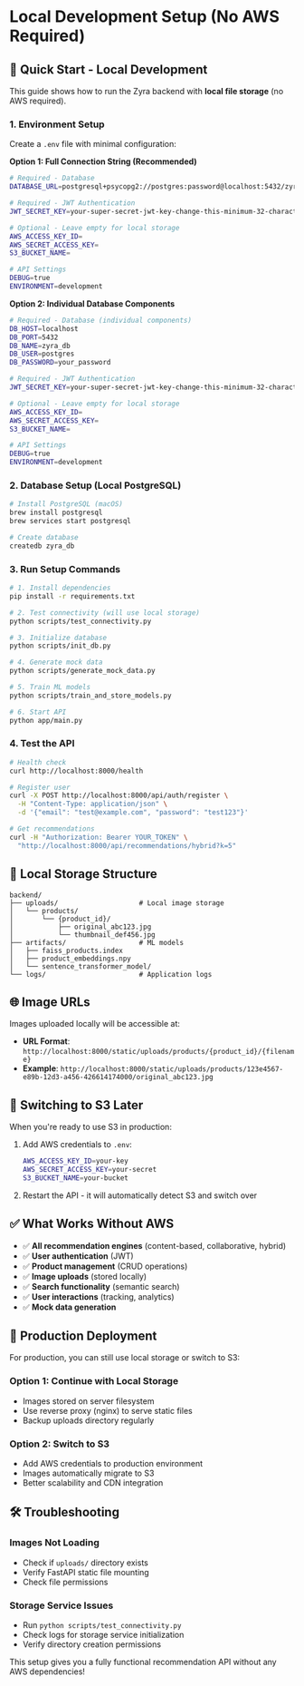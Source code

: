 # Local Development Setup (No AWS Required)

## 🚀 Quick Start - Local Development

This guide shows how to run the Zyra backend with **local file storage** (no AWS required).

### 1. Environment Setup

Create a `.env` file with minimal configuration:

**Option 1: Full Connection String (Recommended)**
```bash
# Required - Database
DATABASE_URL=postgresql+psycopg2://postgres:password@localhost:5432/zyra_db

# Required - JWT Authentication
JWT_SECRET_KEY=your-super-secret-jwt-key-change-this-minimum-32-characters

# Optional - Leave empty for local storage
AWS_ACCESS_KEY_ID=
AWS_SECRET_ACCESS_KEY=
S3_BUCKET_NAME=

# API Settings
DEBUG=true
ENVIRONMENT=development
```

**Option 2: Individual Database Components**
```bash
# Required - Database (individual components)
DB_HOST=localhost
DB_PORT=5432
DB_NAME=zyra_db
DB_USER=postgres
DB_PASSWORD=your_password

# Required - JWT Authentication
JWT_SECRET_KEY=your-super-secret-jwt-key-change-this-minimum-32-characters

# Optional - Leave empty for local storage
AWS_ACCESS_KEY_ID=
AWS_SECRET_ACCESS_KEY=
S3_BUCKET_NAME=

# API Settings
DEBUG=true
ENVIRONMENT=development
```

### 2. Database Setup (Local PostgreSQL)

```bash
# Install PostgreSQL (macOS)
brew install postgresql
brew services start postgresql

# Create database
createdb zyra_db
```

### 3. Run Setup Commands

```bash
# 1. Install dependencies
pip install -r requirements.txt

# 2. Test connectivity (will use local storage)
python scripts/test_connectivity.py

# 3. Initialize database
python scripts/init_db.py

# 4. Generate mock data
python scripts/generate_mock_data.py

# 5. Train ML models
python scripts/train_and_store_models.py

# 6. Start API
python app/main.py
```

### 4. Test the API

```bash
# Health check
curl http://localhost:8000/health

# Register user
curl -X POST http://localhost:8000/api/auth/register \
  -H "Content-Type: application/json" \
  -d '{"email": "test@example.com", "password": "test123"}'

# Get recommendations
curl -H "Authorization: Bearer YOUR_TOKEN" \
  "http://localhost:8000/api/recommendations/hybrid?k=5"
```

## 📁 Local Storage Structure

```
backend/
├── uploads/                    # Local image storage
│   └── products/
│       └── {product_id}/
│           ├── original_abc123.jpg
│           └── thumbnail_def456.jpg
├── artifacts/                  # ML models
│   ├── faiss_products.index
│   ├── product_embeddings.npy
│   └── sentence_transformer_model/
└── logs/                       # Application logs
```

## 🌐 Image URLs

Images uploaded locally will be accessible at:
- **URL Format**: `http://localhost:8000/static/uploads/products/{product_id}/{filename}`
- **Example**: `http://localhost:8000/static/uploads/products/123e4567-e89b-12d3-a456-426614174000/original_abc123.jpg`

## 🔄 Switching to S3 Later

When you're ready to use S3 in production:

1. Add AWS credentials to `.env`:
   ```bash
   AWS_ACCESS_KEY_ID=your-key
   AWS_SECRET_ACCESS_KEY=your-secret
   S3_BUCKET_NAME=your-bucket
   ```

2. Restart the API - it will automatically detect S3 and switch over

## ✅ What Works Without AWS

- ✅ **All recommendation engines** (content-based, collaborative, hybrid)
- ✅ **User authentication** (JWT)
- ✅ **Product management** (CRUD operations)
- ✅ **Image uploads** (stored locally)
- ✅ **Search functionality** (semantic search)
- ✅ **User interactions** (tracking, analytics)
- ✅ **Mock data generation**

## 🚀 Production Deployment

For production, you can still use local storage or switch to S3:

### Option 1: Continue with Local Storage
- Images stored on server filesystem
- Use reverse proxy (nginx) to serve static files
- Backup uploads directory regularly

### Option 2: Switch to S3
- Add AWS credentials to production environment
- Images automatically migrate to S3
- Better scalability and CDN integration

## 🛠️ Troubleshooting

### Images Not Loading
- Check if `uploads/` directory exists
- Verify FastAPI static file mounting
- Check file permissions

### Storage Service Issues
- Run `python scripts/test_connectivity.py`
- Check logs for storage service initialization
- Verify directory creation permissions

This setup gives you a fully functional recommendation API without any AWS dependencies!
